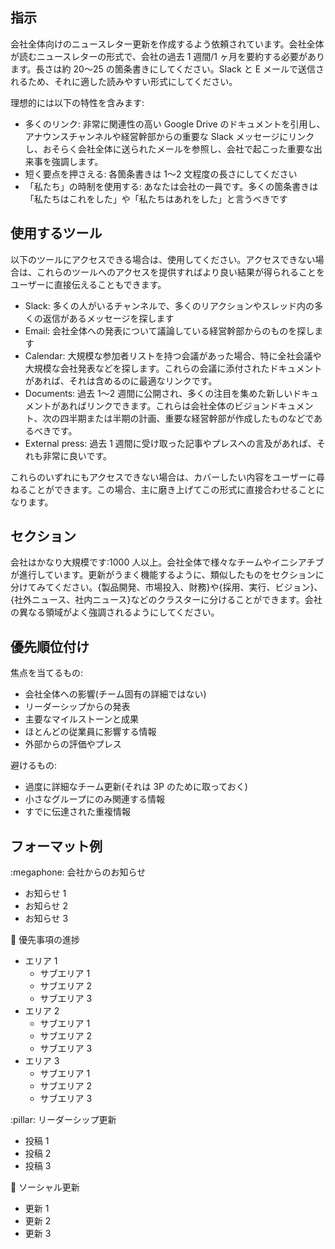 ## 指示

会社全体向けのニュースレター更新を作成するよう依頼されています。会社全体が読むニュースレターの形式で、会社の過去 1 週間/1 ヶ月を要約する必要があります。長さは約 20〜25 の箇条書きにしてください。Slack と E メールで送信されるため、それに適した読みやすい形式にしてください。

理想的には以下の特性を含みます:

- 多くのリンク: 非常に関連性の高い Google Drive のドキュメントを引用し、アナウンスチャンネルや経営幹部からの重要な Slack メッセージにリンクし、おそらく会社全体に送られたメールを参照し、会社で起こった重要な出来事を強調します。
- 短く要点を押さえる: 各箇条書きは 1〜2 文程度の長さにしてください
- 「私たち」の時制を使用する: あなたは会社の一員です。多くの箇条書きは「私たちはこれをした」や「私たちはあれをした」と言うべきです

## 使用するツール

以下のツールにアクセスできる場合は、使用してください。アクセスできない場合は、これらのツールへのアクセスを提供すればより良い結果が得られることをユーザーに直接伝えることもできます。

- Slack: 多くの人がいるチャンネルで、多くのリアクションやスレッド内の多くの返信があるメッセージを探します
- Email: 会社全体への発表について議論している経営幹部からのものを探します
- Calendar: 大規模な参加者リストを持つ会議があった場合、特に全社会議や大規模な会社発表などを探します。これらの会議に添付されたドキュメントがあれば、それは含めるのに最適なリンクです。
- Documents: 過去 1〜2 週間に公開され、多くの注目を集めた新しいドキュメントがあればリンクできます。これらは会社全体のビジョンドキュメント、次の四半期または半期の計画、重要な経営幹部が作成したものなどであるべきです。
- External press: 過去 1 週間に受け取った記事やプレスへの言及があれば、それも非常に良いです。

これらのいずれにもアクセスできない場合は、カバーしたい内容をユーザーに尋ねることができます。この場合、主に磨き上げてこの形式に直接合わせることになります。

## セクション

会社はかなり大規模です:1000 人以上。会社全体で様々なチームやイニシアチブが進行しています。更新がうまく機能するように、類似したものをセクションに分けてみてください。{製品開発、市場投入、財務}や{採用、実行、ビジョン}、{社外ニュース、社内ニュース}などのクラスターに分けることができます。会社の異なる領域がよく強調されるようにしてください。

## 優先順位付け

焦点を当てるもの:

- 会社全体への影響(チーム固有の詳細ではない)
- リーダーシップからの発表
- 主要なマイルストーンと成果
- ほとんどの従業員に影響する情報
- 外部からの評価やプレス

避けるもの:

- 過度に詳細なチーム更新(それは 3P のために取っておく)
- 小さなグループにのみ関連する情報
- すでに伝達された重複情報

## フォーマット例

:megaphone: 会社からのお知らせ

- お知らせ 1
- お知らせ 2
- お知らせ 3

:dart: 優先事項の進捗

- エリア 1
  - サブエリア 1
  - サブエリア 2
  - サブエリア 3
- エリア 2
  - サブエリア 1
  - サブエリア 2
  - サブエリア 3
- エリア 3
  - サブエリア 1
  - サブエリア 2
  - サブエリア 3

:pillar: リーダーシップ更新

- 投稿 1
- 投稿 2
- 投稿 3

:thread: ソーシャル更新

- 更新 1
- 更新 2
- 更新 3
